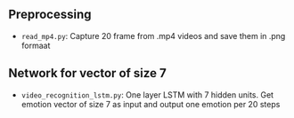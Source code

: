 ## Preprocessing

* `read_mp4.py`: Capture 20 frame from .mp4 videos and save them in .png formaat

## Network for vector of size 7
* `video_recognition_lstm.py`: One layer LSTM with 7 hidden units. 
   Get emotion vector of size 7 as input and output one emotion per 20 steps

